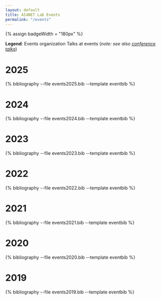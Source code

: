 ```yaml
---
layout: default
title: AI4NET Lab Events
permalink: "/events"
---
```


{% assign badgeWidth = "180px" %}

**Legend**: 
<span class="badge badge-pill btn-success" style="width: {{ badgeWidth }}"> Events organization </span>  <span class="badge badge-pill btn-primary" style="width: {{ badgeWidth }}"> Talks at events </span> (*note: see also [conference talks](publications)*) 

# 2025 

{% bibliography --file events2025.bib --template eventbib %}

# 2024

{% bibliography --file events2024.bib --template eventbib %}

# 2023

{% bibliography --file events2023.bib --template eventbib %}

# 2022

{% bibliography --file events2022.bib --template eventbib %}

# 2021

{% bibliography --file events2021.bib --template eventbib %}

# 2020

{% bibliography --file events2020.bib --template eventbib %}

# 2019

{% bibliography --file events2019.bib --template eventbib %}

